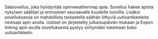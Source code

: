 Sääsovellus, joka hyödyntää openweathermap apia. Sovellus hakee apista nykyisen säätilan ja ennusteen seuraavalle kuudelle tunnille. 
Lisäksi sovelluksessa on mahdollista tarkastella säähän liittyviä uutisartikkeleita newsapi apin avulla. Uutiset on järjestetty julkaisupäivän mukaan ja
Expon linking apin avulla sovelluksesta pystyy siirtymään lukemaan koko uutisartikkelin 
